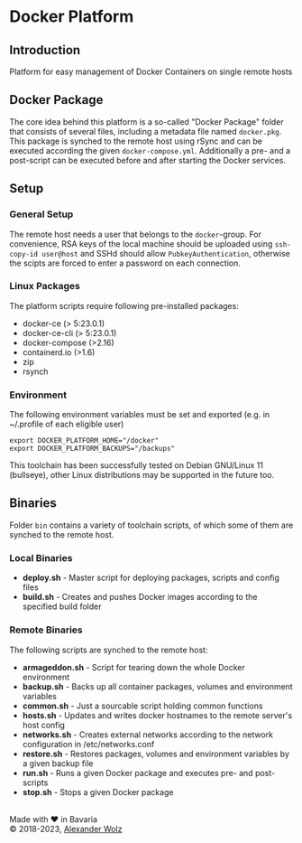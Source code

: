 # Docker Platform

## Introduction

Platform for easy management of Docker Containers on
single remote hosts

## Docker Package
The core idea behind this platform is a so-called "Docker Package" folder that consists of several files, including a metadata file named ```docker.pkg```. This package is synched to the remote host using rSync and can be executed according the given ```docker-compose.yml```. Additionally a pre- and a post-script can be executed before and after starting the Docker services.

## Setup
### General Setup
The remote host needs a user that belongs to the ```docker```-group. For convenience, RSA keys of the local machine should be uploaded using ```ssh-copy-id user@host``` and SSHd should allow ```PubkeyAuthentication```, otherwise the scipts are forced to enter a password on each connection.
### Linux Packages
The platform scripts require following pre-installed packages:
- docker-ce (> 5:23.0.1)
- docker-ce-cli (> 5:23.0.1)
- docker-compose (>2.16)
- containerd.io (>1.6)
- zip
- rsynch

### Environment
The following environment variables must be set and exported (e.g. in ~/.profile of each eligible user)
```
export DOCKER_PLATFORM_HOME="/docker"
export DOCKER_PLATFORM_BACKUPS="/backups"
```

This toolchain has been successfully tested on Debian GNU/Linux 11 (bullseye), other Linux distributions may be supported in the future too.

## Binaries
Folder ```bin``` contains a variety of toolchain scripts, of which some of them are synched to the remote host.

### Local Binaries
- **deploy.sh** - Master script for deploying packages, scripts and config files
- **build.sh** - Creates and pushes Docker images according to the specified build folder

### Remote Binaries
The following scripts are synched to the remote host:
- **armageddon.sh** - Script for tearing down the whole Docker environment
- **backup.sh** - Backs up all container packages, volumes and environment variables
- **common.sh** - Just a sourcable script holding common functions
- **hosts.sh** - Updates and writes docker hostnames to the remote server's host config
- **networks.sh** - Creates external networks according to the network configuration in /etc/networks.conf
- **restore.sh** - Restores packages, volumes and environment variables by a given backup file
- **run.sh** - Runs a given Docker package and executes pre- and post-scripts
- **stop.sh** - Stops a given Docker package

<br>
Made with ❤️ in Bavaria
<br>
© 2018-2023, <a href="https://www.alexanderwolz.de"> Alexander Wolz
